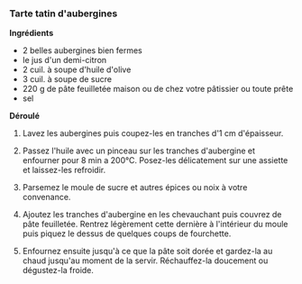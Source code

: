 ### Tarte tatin d'aubergines

**Ingrédients**

* 2 belles aubergines bien fermes
* le jus d'un demi-citron
* 2 cuil. à soupe d'huile d'olive
* 3 cuil. à soupe de sucre
* 220 g de pâte feuilletée maison ou de chez votre pâtissier ou toute prête
* sel

**Déroulé** 

1. Lavez les aubergines puis coupez-les en tranches d'1 cm d'épaisseur. 

2. Passez l'huile avec un pinceau sur les tranches d'aubergine et enfourner pour 8 min a 200°C. Posez-les délicatement sur une assiette et laissez-les refroidir.

3.  Parsemez le moule de sucre et autres épices ou noix à votre convenance.

4. Ajoutez les tranches d'aubergine en les chevauchant puis couvrez de pâte feuilletée. Rentrez légèrement cette dernière à l'intérieur du moule puis piquez le dessus de quelques coups de fourchette.

5. Enfournez ensuite jusqu'à ce que la pâte soit dorée et gardez-la au chaud jusqu'au moment de la servir. Réchauffez-la doucement ou dégustez-la froide.